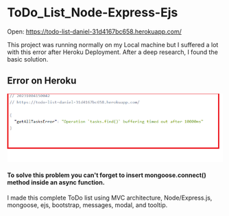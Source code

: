 ﻿# ToDo_List_Node-Express-Ejs
Open: <a target="blank"> https://todo-list-daniel-31d4167bc658.herokuapp.com/ </a>
 
 This project was running normally on my Local machine but I suffered a lot with this error after Heroku Deployment.
 After a deep research, I found the basic solution.

 

 ## Error on Heroku
![alt text](https://github.com/DanielAlbuquerq/ToDo_List_Node-Express-Ejs/blob/main/HerokuError.png)

#### To solve this problem you can't forget to insert mongoose.connect() method inside an async function.


I made this complete ToDo list using MVC architecture, Node/Express.js, mongoose, ejs, bootstrap, messages, modal, and tooltip.




